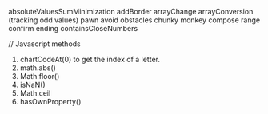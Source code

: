 absoluteValuesSumMinimization
addBorder
arrayChange
arrayConversion (tracking odd values)
pawn
avoid obstacles
chunky monkey
compose range
confirm ending
containsCloseNumbers

// Javascript methods
1. chartCodeAt(0) to get the index of a letter.
2. math.abs()
3. Math.floor()
4. isNaN()
5. Math.ceil
6. hasOwnProperty()